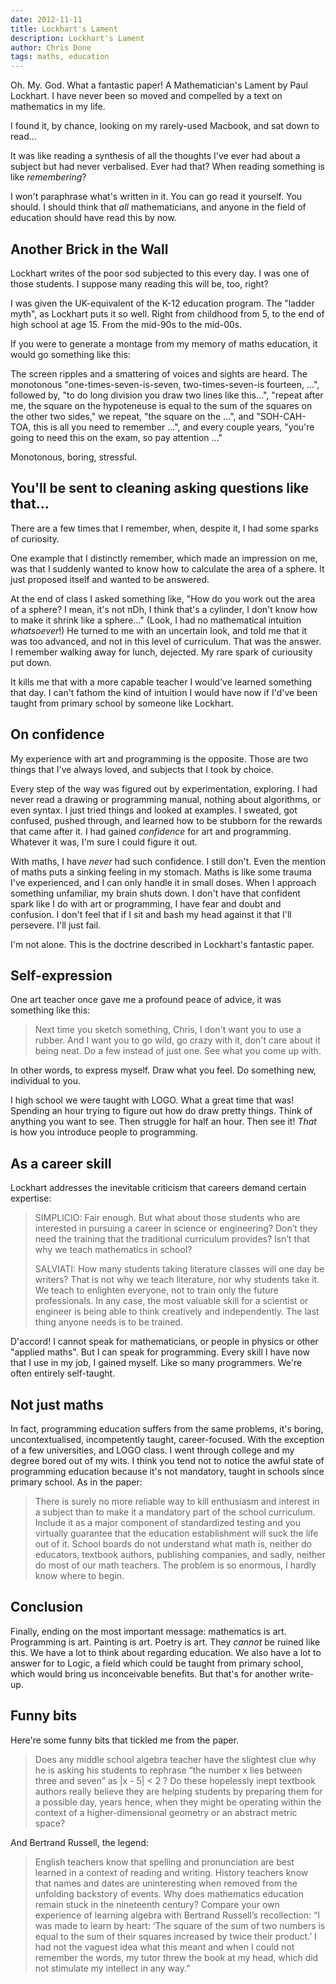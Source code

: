 ```yaml
---
date: 2012-11-11
title: Lockhart's Lament
description: Lockhart's Lament
author: Chris Done
tags: maths, education
---
```


Oh. My. God. What a fantastic paper! A Mathematician's Lament by Paul
Lockhart. I have never been so moved and compelled by a text on
mathematics in my life.

I found it, by chance, looking on my rarely-used Macbook, and sat down
to read...

It was like reading a synthesis of all the thoughts I've ever had
about a subject but had never verbalised. Ever had that? When reading
something is like *remembering*?

I won't paraphrase what's written in it. You can go read it
yourself. You should. I should think that *all* mathematicians, and
anyone in the field of education should have read this by now.

## Another Brick in the Wall

Lockhart writes of the poor sod subjected to this every day. I was one
of those students. I suppose many reading this will be, too, right?

I was given the UK-equivalent of the K-12 education program. The "ladder
myth", as Lockhart puts it so well. Right from childhood from 5, to the
end of high school at age 15. From the mid-90s to the mid-00s.

If you were to generate a montage from my memory of maths education,
it would go something like this:

The screen ripples and a smattering of voices and sights are
heard. The monotonous "one-times-seven-is-seven, two-times-seven-is
fourteen, ...", followed by, "to do long division you draw two lines
like this...", "repeat after me, the square on the hypoteneuse is
equal to the sum of the squares on the other two sides," we repeat,
"the square on the ...", and "SOH-CAH-TOA, this is all you need to
remember ...", and every couple years, "you're going to need this on
the exam, so pay attention ..."

Monotonous, boring, stressful.

## You'll be sent to cleaning asking questions like that...

There are a few times that I remember, when, despite it, I had
some sparks of curiosity.

One example that I distinctly remember, which made an impression on
me, was that I suddenly wanted to know how to calculate the area of a
sphere. It just proposed itself and wanted to be answered.

At the end of class I asked something like, "How do you work out the
area of a sphere? I mean, it's not πDh, I think that's a cylinder, I
don't know how to make it shrink like a sphere..." (Look, I had no
mathematical intuition *whatsoever*!)  He turned to me with an uncertain
look, and told me that it was too advanced, and not in this level of
curriculum. That was the answer. I remember walking away for lunch,
dejected. My rare spark of curiousity put down.

It kills me that with a more capable teacher I would've learned
something that day. I can't fathom the kind of intuition I would have
now if I'd've been taught from primary school by someone like
Lockhart.

## On confidence

My experience with art and programming is the
opposite. Those are two things that I've always loved, and subjects that
I took by choice.

Every step of the way was figured out by experimentation, exploring. I
had never read a drawing or programming manual, nothing about
algorithms, or even syntax. I just tried things and looked at
examples. I sweated, got confused, pushed through, and learned how to be
stubborn for the rewards that came after it. I had gained *confidence*
for art and programming. Whatever it was, I'm sure I could figure it
out.

With maths, I have *never* had such confidence. I still don't. Even the
mention of maths puts a sinking feeling in my stomach. Maths is like
some trauma I've experienced, and I can only handle it in small
doses. When I approach something unfamiliar, my brain shuts down. I
don't have that confident spark like I do with art or programming, I
have fear and doubt and confusion. I don't feel that if I sit and bash
my head against it that I'll persevere. I'll just fail.

I'm not alone. This is the doctrine described in Lockhart's fantastic
paper.

## Self-expression

One art teacher once gave me a profound peace of advice, it was
something like this:

> Next time you sketch something, Chris, I don't want you to use a
> rubber. And I want you to go wild, go crazy with it, don't care about
> it being neat. Do a few instead of just one. See what you come up
> with.

In other words, to express myself. Draw what you feel. Do something new,
individual to you.

I high school we were taught with LOGO. What a great time that was!
Spending an hour trying to figure out how do draw pretty things. Think
of anything you want to see. Then struggle for half an hour. Then see
it!  *That* is how you introduce people to programming.

## As a career skill

Lockhart addresses the inevitable criticism that careers demand
certain expertise:

> SIMPLICIO: Fair enough.  But what about those students who are
> interested in pursuing a career in science or engineering?  Don’t they
> need the training that the traditional curriculum provides?  Isn’t
> that why we teach mathematics in school?
>
> SALVIATI: How many students taking literature classes will one day be
> writers? That is not why we teach literature, nor why students take
> it.  We teach to enlighten everyone, not to train only the future
> professionals.  In any case, the most valuable skill for a scientist
> or engineer is being able to think creatively and independently.  The
> last thing anyone needs is to be trained.

D'accord! I cannot speak for mathematicians, or people in physics or other
"applied maths". But I can speak for programming. Every skill I have now
that I use in my job, I gained myself. Like so many programmers. We're
often entirely self-taught.

## Not just maths

In fact, programming education suffers from the same problems, it's
boring, uncontextualised, incompetently taught, career-focused. With the
exception of a few universities, and LOGO class. I went through college
and my degree bored out of my wits. I think you tend not to notice the
awful state of programming education because it's not mandatory, taught
in schools since primary school. As in the paper:

> There is surely no more reliable way to kill enthusiasm and interest
> in a subject than to make it a mandatory part of the school
> curriculum.  Include it as a major component of standardized testing
> and you virtually guarantee that the education establishment will suck
> the life out of it.  School boards do not understand what math is,
> neither do educators, textbook authors, publishing companies, and
> sadly, neither do most of our math teachers. The problem is so
> enormous, I hardly know where to begin.

## Conclusion

Finally, ending on the most important message: mathematics is
art. Programming is art. Painting is art. Poetry is art. They *cannot*
be ruined like this. We have a lot to think about regarding
education. We also have a lot to answer for to Logic, a field which
could be taught from primary school, which would bring us inconceivable
benefits. But that's for another write-up.

## Funny bits

Here're some funny bits that tickled me from the paper.

> Does any middle school algebra teacher have the slightest clue why he
> is asking his students to rephrase “the number x lies between three
> and seven” as |x - 5| < 2 ?  Do these hopelessly inept textbook
> authors really believe they are helping students by preparing them for
> a possible day, years hence, when they might be operating within the
> context of a higher-dimensional geometry or an abstract metric space?

And Bertrand Russell, the legend:

> English teachers know that spelling and pronunciation are best learned
> in a context of reading and writing.  History teachers know that names
> and dates are uninteresting when removed from the unfolding backstory
> of events.  Why does mathematics education remain stuck in the
> nineteenth century?  Compare your own experience of learning algebra
> with Bertrand Russell’s recollection: “I was made to learn by heart:
> ‘The square of the sum of two numbers is equal to the sum of their
> squares increased by twice their product.’ I had not the vaguest idea
> what this meant and when I could not remember the words, my tutor
> threw the book at my head, which did not stimulate my intellect in any
> way.”
